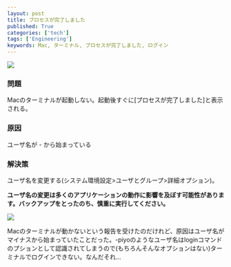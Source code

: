 ```yaml
---
layout: post
title: プロセスが完了しました
published: True
categories: ['tech']
tags: ['Engineering']
keywords: Mac, ターミナル, プロセスが完了しました, ログイン
---
```


<img src="https://dl.dropboxusercontent.com/u/12208857/img/terminal01.png" class="image-on-frame-medium">

### 問題

Macのターミナルが起動しない。起動後すぐに\[プロセスが完了しました\]と表示される。

### 原因

ユーザ名が - から始まっている

### 解決策

ユーザ名を変更する(システム環境設定>ユーザとグループ>詳細オプション)。

**ユーザ名の変更は多くのアプリケーションの動作に影響を及ぼす可能性があります。バックアップをとったのち、慎重に実行してください。**

<img src="https://dl.dropboxusercontent.com/u/12208857/img/terminal02.png" class="image-on-frame-medium">

Macのターミナルが動かないという報告を受けたのだけれど、原因はユーザ名がマイナスから始まっていたことだった。-piyoのようなユーザ名はloginコマンドのプションとして認識されてしまうので(もちろんそんなオプションはない)ターミナルでログインできない。なんだそれ...
